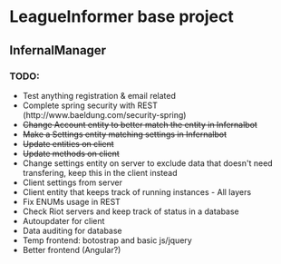 <h1>LeagueInformer base project</h1>
<h2>InfernalManager</h2>
<h3>TODO:</h3>	
<ul>
<li>Test anything registration & email related</li>
<li>Complete spring security with REST (http://www.baeldung.com/security-spring)</li>
<li><del>Change Account entity to better match the entity in Infernalbot</del></li>
<li><del>Make a Settings entity matching settings in Infernalbot</del></li>
<li><del>Update entities on client</del></li>
<li><del>Update methods on client</del></li>
<li>Change settings entity on server to exclude data that doesn't need transfering, keep this in the client instead</li>
<li>Client settings from server</li>
<li>Client entity that keeps track of running instances - All layers</li>
<li>Fix ENUMs usage in REST</li>
<li>Check Riot servers and keep track of status in a database</li>
<li>Autoupdater for client</li>
<li>Data auditing for database</li>
<li>Temp frontend: botostrap and basic js/jquery </li>
<li>Better frontend (Angular?)</li>
</ul>
